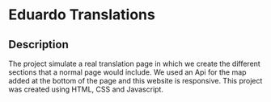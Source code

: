 # Eduardo Translations

## Description
The project simulate a real translation page in which we create the different sections that a normal page would include. We used an Api for the map added at the bottom of the page and this website is responsive. This project was created using HTML, CSS and Javascript.

